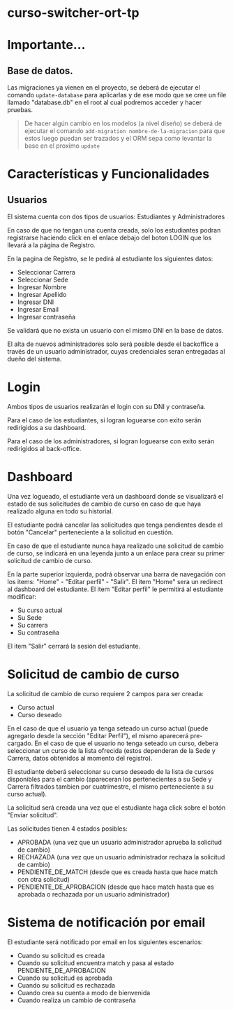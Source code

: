 # curso-switcher-ort-tp
# Importante...
## Base de datos.
Las migraciones ya vienen en el proyecto, se deberá de ejecutar el comando `update-database` para aplicarlas y de ese modo que se cree un file llamado "database.db" en el root al cual podremos acceder y hacer pruebas.
> De hacer algún cambio en los modelos (a nivel diseño) se deberá de ejecutar el comando `add-migration nombre-de-la-migracion` para que estos luego puedan ser trazados y el ORM sepa como levantar la base en el proximo `update`

# Características y Funcionalidades

## Usuarios

El sistema cuenta con dos tipos de usuarios: Estudiantes y Administradores

En caso de que no tengan una cuenta creada, solo los estudiantes podran registrarse haciendo click en el enlace debajo del boton LOGIN que los llevará a la página de Registro.

En la pagina de Registro, se le pedirá al estudiante los siguientes datos:

- Seleccionar Carrera
- Seleccionar Sede
- Ingresar Nombre
- Ingresar Apellido
- Ingresar DNI
- Ingresar Email
- Ingresar contraseña

Se validará que no exista un usuario con el mismo DNI en la base de datos.

El alta de nuevos administradores solo será posible desde el backoffice a través de un usuario administrador, cuyas credenciales seran entregadas al dueño del sistema.

# Login

Ambos tipos de usuarios realizarán el login con su DNI y contraseña.

Para el caso de los estudiantes, si logran loguearse con exito serán redirigidos a su dashboard.

Para el caso de los administradores, si logran loguearse con exito serán redirigidos al back-office.

# Dashboard

Una vez logueado, el estudiante verá un dashboard donde se visualizará el estado de sus solicitudes de cambio de curso en caso de que haya realizado alguna en todo su historial.

El estudiante podrá cancelar las solicitudes que tenga pendientes desde el botón "Cancelar" perteneciente a la solicitud en cuestión.

En caso de que el estudiante nunca haya realizado una solicitud de cambio de curso, se indicará en una leyenda junto a un enlace para crear su primer solicitud de cambio de curso.

En la parte superior izquierda, podrá observar una barra de navegación con los items: "Home" - "Editar perfil" - "Salir".
El item "Home" sera un redirect al dashboard del estudiante.
El item "Editar perfil" le permitirá al estudiante modificar:
 - Su curso actual
 - Su Sede
 - Su carrera
 - Su contraseña

El item "Salir" cerrará la sesión del estudiante.

# Solicitud de cambio de curso

La solicitud de cambio de curso requiere 2 campos para ser creada:
- Curso actual
- Curso deseado

En el caso de que el usuario ya tenga seteado un curso actual (puede agregarlo desde la sección "Editar Perfil"), el mismo aparecerá pre-cargado.
En el caso de que el usuario no tenga seteado un curso, debera seleccionar un curso de la lista ofrecida (estos dependeran de la Sede y Carrera, datos obtenidos al momento del registro).

El estudiante deberá seleccionar su curso deseado de la lista de cursos disponibles para el cambio (apareceran los pertenecientes a su Sede y Carrera filtrados tambien por cuatrimestre, el mismo perteneciente a su curso actual).

La solicitud será creada una vez que el estudiante haga click sobre el botón "Enviar solicitud".

Las solicitudes tienen 4 estados posibles:
- APROBADA (una vez que un usuario administrador aprueba la solicitud de cambio)
- RECHAZADA (una vez que un usuario administrador rechaza la solicitud de cambio)
- PENDIENTE_DE_MATCH (desde que es creada hasta que hace match con otra solicitud)
- PENDIENTE_DE_APROBACION (desde que hace match hasta que es aprobada o rechazada por un usuario administrador)

# Sistema de notificación por email

El estudiante será notificado por email en los siguientes escenarios:
- Cuando su solicitud es creada
- Cuando su solicitud encuentra match y pasa al estado PENDIENTE_DE_APROBACION
- Cuando su solicitud es aprobada
- Cuando su solicitud es rechazada
- Cuando crea su cuenta a modo de bienvenida
- Cuando realiza un cambio de contraseña
